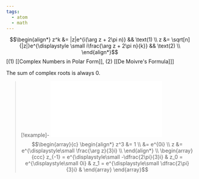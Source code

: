 ```yaml
---
tags:
  - atom
  - math
---
```


$$\begin{align*}
	z^k &= |z|e^{i(\arg z + 2\pi n)} && \text(1) \\
	z &= \sqrt[n]{|z|}e^{\displaystyle \small i\frac{\arg z + 2\pi n}{k}} && \text(2) \\
\end{align*}$$
\[$(1)$ [[Complex Numbers in Polar Form]], $(2)$ [[De Moivre's Formula]]\]

The sum of complex roots is always 0.

> [!example]-
![center](complex-roots.excalidraw.md)
> $$\begin{array}{c}
> 	\begin{align*}
> 		z^3 &= 1 \\
> 		&= e^{0i} \\
> 		z &= e^{\displaystyle\small \frac{\arg z}{3}i} \\
> 	\end{align*} \\
> 	\begin{array}{ccc}
> 		z_{-1} = e^{\displaystyle\small -\dfrac{2\pi}{3}i} &
> 		z_0 = e^{\displaystyle\small 0i} & 
> 		z_1 = e^{\displaystyle\small \dfrac{2\pi}{3}i} &
> 	\end{array}
> \end{array}$$